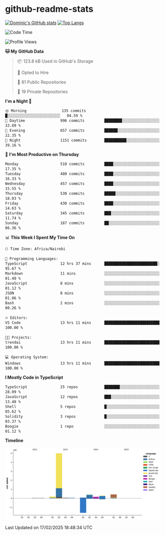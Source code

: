 # github-readme-stats
[![Dominic's GitHub stats](https://github-readme-stats.vercel.app/api?username=Domengo&show_icons=true)](https://github.com/anuraghazra/github-readme-stats)
[![Top Langs](https://github-readme-stats.vercel.app/api/top-langs/?username=Domengo&show_icons=true)](https://github.com/Domengo/github-readme-stats)

<!--START_SECTION:waka-->
![Code Time](http://img.shields.io/badge/Code%20Time-1%2C009%20hrs%2023%20mins-blue)

![Profile Views](http://img.shields.io/badge/Profile%20Views-5-blue)

**🐱 My GitHub Data** 

> 📦 123.8 kB Used in GitHub's Storage 
 > 
> 💼 Opted to Hire
 > 
> 📜 81 Public Repositories 
 > 
> 🔑 19 Private Repositories 
 > 
**I'm a Night 🦉** 

```text
🌞 Morning                135 commits         █░░░░░░░░░░░░░░░░░░░░░░░░   04.59 % 
🌆 Daytime                996 commits         ████████░░░░░░░░░░░░░░░░░   33.89 % 
🌃 Evening                657 commits         ██████░░░░░░░░░░░░░░░░░░░   22.35 % 
🌙 Night                  1151 commits        ██████████░░░░░░░░░░░░░░░   39.16 % 
```
📅 **I'm Most Productive on Thursday** 

```text
Monday                   510 commits         ████░░░░░░░░░░░░░░░░░░░░░   17.35 % 
Tuesday                  480 commits         ████░░░░░░░░░░░░░░░░░░░░░   16.33 % 
Wednesday                457 commits         ████░░░░░░░░░░░░░░░░░░░░░   15.55 % 
Thursday                 530 commits         █████░░░░░░░░░░░░░░░░░░░░   18.03 % 
Friday                   430 commits         ████░░░░░░░░░░░░░░░░░░░░░   14.63 % 
Saturday                 345 commits         ███░░░░░░░░░░░░░░░░░░░░░░   11.74 % 
Sunday                   187 commits         ██░░░░░░░░░░░░░░░░░░░░░░░   06.36 % 
```


📊 **This Week I Spent My Time On** 

```text
🕑︎ Time Zone: Africa/Nairobi

💬 Programming Languages: 
TypeScript               12 hrs 37 mins      ████████████████████████░   95.67 % 
Markdown                 11 mins             ░░░░░░░░░░░░░░░░░░░░░░░░░   01.40 % 
JavaScript               8 mins              ░░░░░░░░░░░░░░░░░░░░░░░░░   01.12 % 
JSON                     8 mins              ░░░░░░░░░░░░░░░░░░░░░░░░░   01.06 % 
Bash                     2 mins              ░░░░░░░░░░░░░░░░░░░░░░░░░   00.26 % 

🔥 Editors: 
VS Code                  13 hrs 11 mins      █████████████████████████   100.00 % 

🐱‍💻 Projects: 
trendai                  13 hrs 11 mins      █████████████████████████   100.00 % 

💻 Operating System: 
Windows                  13 hrs 11 mins      █████████████████████████   100.00 % 
```

**I Mostly Code in TypeScript** 

```text
TypeScript               25 repos            ███████░░░░░░░░░░░░░░░░░░   28.09 % 
JavaScript               12 repos            ███░░░░░░░░░░░░░░░░░░░░░░   13.48 % 
Shell                    5 repos             █░░░░░░░░░░░░░░░░░░░░░░░░   05.62 % 
Solidity                 3 repos             █░░░░░░░░░░░░░░░░░░░░░░░░   03.37 % 
Boogie                   1 repo              ░░░░░░░░░░░░░░░░░░░░░░░░░   01.12 % 
```



**Timeline**

![Lines of Code chart](https://raw.githubusercontent.com/Domengo/Domengo/main/assets/bar_graph.png)


 Last Updated on 17/02/2025 18:48:34 UTC
<!--END_SECTION:waka-->



